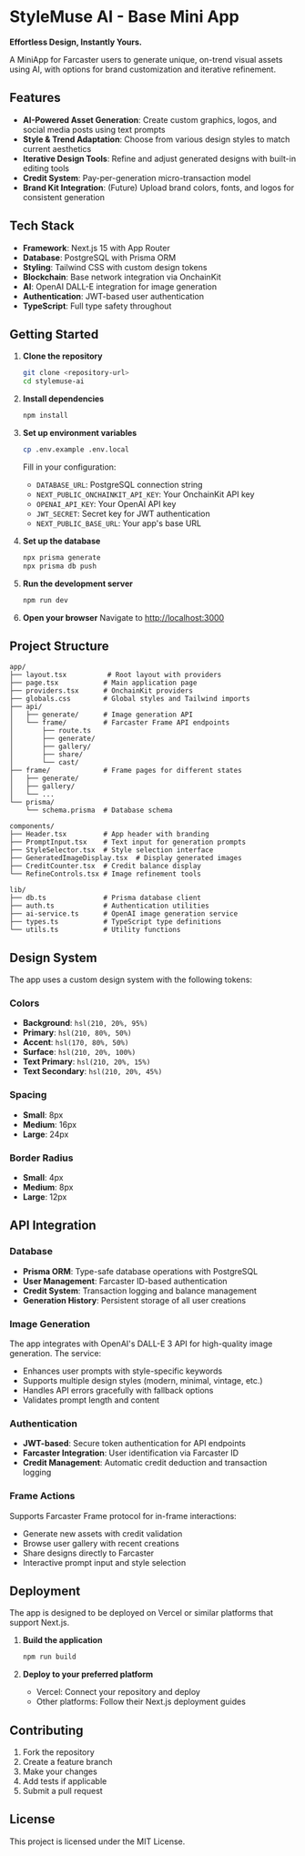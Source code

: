 # StyleMuse AI - Base Mini App

**Effortless Design, Instantly Yours.**

A MiniApp for Farcaster users to generate unique, on-trend visual assets using AI, with options for brand customization and iterative refinement.

## Features

- **AI-Powered Asset Generation**: Create custom graphics, logos, and social media posts using text prompts
- **Style & Trend Adaptation**: Choose from various design styles to match current aesthetics
- **Iterative Design Tools**: Refine and adjust generated designs with built-in editing tools
- **Credit System**: Pay-per-generation micro-transaction model
- **Brand Kit Integration**: (Future) Upload brand colors, fonts, and logos for consistent generation

## Tech Stack

- **Framework**: Next.js 15 with App Router
- **Database**: PostgreSQL with Prisma ORM
- **Styling**: Tailwind CSS with custom design tokens
- **Blockchain**: Base network integration via OnchainKit
- **AI**: OpenAI DALL-E integration for image generation
- **Authentication**: JWT-based user authentication
- **TypeScript**: Full type safety throughout

## Getting Started

1. **Clone the repository**
   ```bash
   git clone <repository-url>
   cd stylemuse-ai
   ```

2. **Install dependencies**
   ```bash
   npm install
   ```

3. **Set up environment variables**
   ```bash
   cp .env.example .env.local
   ```

   Fill in your configuration:
   - `DATABASE_URL`: PostgreSQL connection string
   - `NEXT_PUBLIC_ONCHAINKIT_API_KEY`: Your OnchainKit API key
   - `OPENAI_API_KEY`: Your OpenAI API key
   - `JWT_SECRET`: Secret key for JWT authentication
   - `NEXT_PUBLIC_BASE_URL`: Your app's base URL

4. **Set up the database**
   ```bash
   npx prisma generate
   npx prisma db push
   ```

4. **Run the development server**
   ```bash
   npm run dev
   ```

5. **Open your browser**
   Navigate to [http://localhost:3000](http://localhost:3000)

## Project Structure

```
app/
├── layout.tsx          # Root layout with providers
├── page.tsx           # Main application page
├── providers.tsx      # OnchainKit providers
├── globals.css        # Global styles and Tailwind imports
├── api/
│   ├── generate/      # Image generation API
│   └── frame/         # Farcaster Frame API endpoints
│       ├── route.ts
│       ├── generate/
│       ├── gallery/
│       ├── share/
│       └── cast/
├── frame/             # Frame pages for different states
│   ├── generate/
│   ├── gallery/
│   └── ...
└── prisma/
    └── schema.prisma  # Database schema

components/
├── Header.tsx         # App header with branding
├── PromptInput.tsx    # Text input for generation prompts
├── StyleSelector.tsx  # Style selection interface
├── GeneratedImageDisplay.tsx  # Display generated images
├── CreditCounter.tsx  # Credit balance display
└── RefineControls.tsx # Image refinement tools

lib/
├── db.ts              # Prisma database client
├── auth.ts            # Authentication utilities
├── ai-service.ts      # OpenAI image generation service
├── types.ts           # TypeScript type definitions
└── utils.ts           # Utility functions
```

## Design System

The app uses a custom design system with the following tokens:

### Colors
- **Background**: `hsl(210, 20%, 95%)`
- **Primary**: `hsl(210, 80%, 50%)`
- **Accent**: `hsl(170, 80%, 50%)`
- **Surface**: `hsl(210, 20%, 100%)`
- **Text Primary**: `hsl(210, 20%, 15%)`
- **Text Secondary**: `hsl(210, 20%, 45%)`

### Spacing
- **Small**: 8px
- **Medium**: 16px  
- **Large**: 24px

### Border Radius
- **Small**: 4px
- **Medium**: 8px
- **Large**: 12px

## API Integration

### Database
- **Prisma ORM**: Type-safe database operations with PostgreSQL
- **User Management**: Farcaster ID-based authentication
- **Credit System**: Transaction logging and balance management
- **Generation History**: Persistent storage of all user creations

### Image Generation
The app integrates with OpenAI's DALL-E 3 API for high-quality image generation. The service:
- Enhances user prompts with style-specific keywords
- Supports multiple design styles (modern, minimal, vintage, etc.)
- Handles API errors gracefully with fallback options
- Validates prompt length and content

### Authentication
- **JWT-based**: Secure token authentication for API endpoints
- **Farcaster Integration**: User identification via Farcaster ID
- **Credit Management**: Automatic credit deduction and transaction logging

### Frame Actions
Supports Farcaster Frame protocol for in-frame interactions:
- Generate new assets with credit validation
- Browse user gallery with recent creations
- Share designs directly to Farcaster
- Interactive prompt input and style selection

## Deployment

The app is designed to be deployed on Vercel or similar platforms that support Next.js.

1. **Build the application**
   ```bash
   npm run build
   ```

2. **Deploy to your preferred platform**
   - Vercel: Connect your repository and deploy
   - Other platforms: Follow their Next.js deployment guides

## Contributing

1. Fork the repository
2. Create a feature branch
3. Make your changes
4. Add tests if applicable
5. Submit a pull request

## License

This project is licensed under the MIT License.
